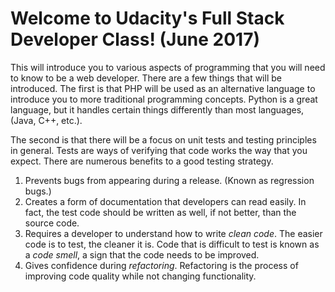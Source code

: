 # Welcome to Udacity's Full Stack Developer Class!  \(June 2017\)

This will introduce you to various aspects of programming that you will need to know to be a web developer.  There are a few things that will be introduced.  The first is that PHP will be used as an alternative language to introduce you to more traditional programming concepts.  Python is a great language, but it handles certain things differently than most languages, \(Java, C++, etc.\).

The second is that there will be a focus on unit tests and testing principles in general.  Tests are ways of verifying that code works the way that you expect.  There are numerous benefits to a good testing strategy.

1. Prevents bugs from appearing during a release.  \(Known as regression bugs.\)
2. Creates a form of documentation that developers can read easily.  In fact, the test code should be written as well, if not better, than the source code.
3. Requires a developer to understand how to write _clean code_.  The easier code is to test, the cleaner it is.  Code that is difficult to test is known as a _code smell_, a sign that the code needs to be improved.
4. Gives confidence during _refactoring_.  Refactoring is the process of improving code quality while not changing functionality.  



